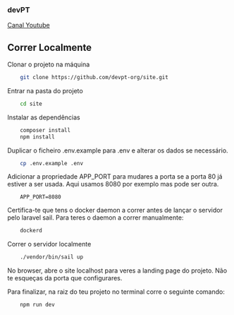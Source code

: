 ### devPT

[Canal Youtube](https://www.youtube.com/@devpt4252)

## Correr Localmente

Clonar o projeto na máquina

```bash
    git clone https://github.com/devpt-org/site.git
```

Entrar na pasta do projeto

```bash
    cd site
```

Instalar as dependências

```bash
    composer install
    npm install
```

Duplicar o ficheiro .env.example para .env e alterar os dados se necessário. 

```bash
    cp .env.example .env
```

Adicionar a propriedade APP_PORT para mudares a porta se a porta 80 já estiver 
a ser usada. Aqui usamos 8080 por exemplo mas pode ser outra.

```.env
    APP_PORT=8080
```

Certifica-te que tens o docker daemon a correr antes de lançar o servidor pelo 
laravel sail. Para teres o daemon a correr manualmente:

```bash
    dockerd
```

Correr o servidor localmente

```bash
    ./vendor/bin/sail up
```

No browser, abre o site localhost para veres a landing page do projeto. 
Não te esqueças da porta que configurares.

Para finalizar, na raiz do teu projeto no terminal corre o seguinte comando:

```bash
    npm run dev
```
